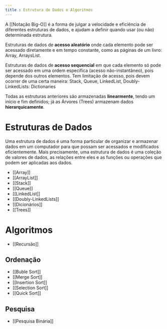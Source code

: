 ```yaml
---
title : Estrutura de Dados e Algoritmos
---
```


A [[Notação Big-O]] é a forma de julgar a velocidade e eficiência de diferentes estruturas de dados, e ajudam a definir quando usar (ou não) determinada estrutura.

Estruturas de dados de **acesso aleatório** onde cada elemento pode ser acessado diretamente e em tempo constante, como as páginas de um livro: Array, ArraysList.

Estruturas de dados de **acesso sequencial** em que cada elemento só pode ser acessado em uma ordem específica (acesso não-instantâneo), pois depende dos outros elementos. Tem limitação de acesso, pois devem ocorrer de uma certa maneira: Stack, Queue, LinkedList, Doubly-LinkedLists: Dictionaries

Todas as estruturas anteriores são armazenadas **linearmente**, tendo um início e fim definidos; já as Árvores (Trees) armazenam dados **hierarquicamente**.

# Estruturas de Dados
Uma estrutura de dados é uma forma particular de organizar e armazenar dados em um computador para que possam ser acessados e modificados eficientemente. Mais precisamente, uma estrutura de dados é uma coleção de valores de dados, as relações entre eles e as funções ou operações que podem ser aplicadas aos dados.
- [[Array]]
- [[ArrayList]]
- [[Stack]]
- [[Queue]]
- [[LinkedList]]
- [[Doubly-LinkedLists]]
- [[Dicionários]]
- [[Trees]]

# Algoritmos
- [[Recursão]]

## Ordenação
- [[Buble Sort]]
- [[Merge Sort]]
- [[Insertion Sort]]
- [[Selection Sort]]
- [[Quick Sort]]

## Pesquisa
- [[Pesquisa Binária]]